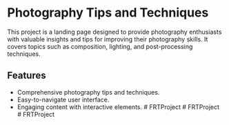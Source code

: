 # Photography Tips and Techniques

This project is a landing page designed to provide photography enthusiasts with valuable insights and tips for improving their photography skills. It covers topics such as composition, lighting, and post-processing techniques.

## Features

- Comprehensive photography tips and techniques.
- Easy-to-navigate user interface.
- Engaging content with interactive elements.
#   F R T P r o j e c t  
 #   F R T P r o j e c t  
 #   F R T P r o j e c t  
 